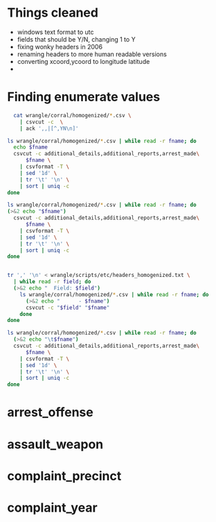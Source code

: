 # Things cleaned

- windows text format to utc
- fields that should be Y/N, changing 1 to Y
- fixing wonky headers in 2006
- renaming headers to more human readable versions
- converting xcoord,ycoord to longitude latitude
- 


# Finding enumerate values


```sh
  cat wrangle/corral/homogenized/*.csv \
    | csvcut -c  \
    | ack ',,|[^,YN\n]'
```

```sh
ls wrangle/corral/homogenized/*.csv | while read -r fname; do
  echo $fname
  csvcut -c additional_details,additional_reports,arrest_made\
      $fname \
    | csvformat -T \
    | sed '1d' \
    | tr '\t' '\n' \
    | sort | uniq -c
done
```


```sh
ls wrangle/corral/homogenized/*.csv | while read -r fname; do
(>&2 echo "$fname")
  csvcut -c additional_details,additional_reports,arrest_made\
      $fname \
    | csvformat -T \
    | sed '1d' \
    | tr '\t' '\n' \
    | sort | uniq -c
done
```


```sh

tr ',' '\n' < wrangle/scripts/etc/headers_homogenized.txt \
  | while read -r field; do
  (>&2 echo "  Field: $field")
    ls wrangle/corral/homogenized/*.csv | while read -r fname; do
      (>&2 echo "      - $fname")
      csvcut -c "$field" "$fname"
    done
done

ls wrangle/corral/homogenized/*.csv | while read -r fname; do
  (>&2 echo "\t$fname")
  csvcut -c additional_details,additional_reports,arrest_made\
      $fname \
    | csvformat -T \
    | sed '1d' \
    | tr '\t' '\n' \
    | sort | uniq -c
done
```






# arrest_offense
# assault_weapon
# complaint_precinct
# complaint_year
